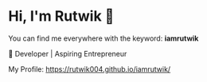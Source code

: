 # Hi, I'm Rutwik 👋

You can find me everywhere with the keyword: **iamrutwik**

🚀 Developer | Aspiring Entrepreneur

My Profile: https://rutwik004.github.io/iamrutwik/
